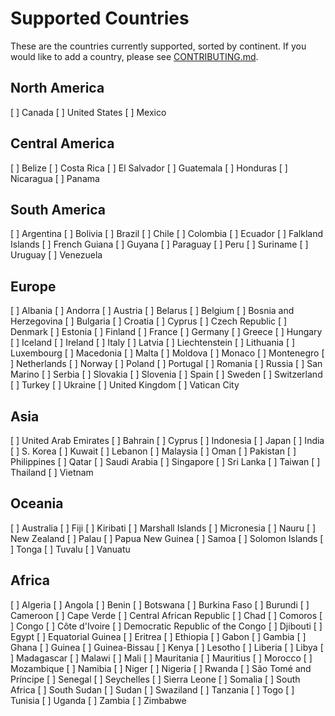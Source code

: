 # Supported Countries

These are the countries currently supported, sorted by continent. If you would like to add a country, please see [CONTRIBUTING.md](CONTRIBUTING.md).

## North America

[ ] Canada
[ ] United States
[ ] Mexico

## Central America

[ ] Belize
[ ] Costa Rica
[ ] El Salvador
[ ] Guatemala
[ ] Honduras
[ ] Nicaragua
[ ] Panama

## South America

[ ] Argentina
[ ] Bolivia
[ ] Brazil
[ ] Chile
[ ] Colombia
[ ] Ecuador
[ ] Falkland Islands
[ ] French Guiana
[ ] Guyana
[ ] Paraguay
[ ] Peru
[ ] Suriname
[ ] Uruguay
[ ] Venezuela

## Europe

[ ] Albania
[ ] Andorra
[ ] Austria
[ ] Belarus
[ ] Belgium
[ ] Bosnia and Herzegovina
[ ] Bulgaria
[ ] Croatia
[ ] Cyprus
[ ] Czech Republic
[ ] Denmark
[ ] Estonia
[ ] Finland
[ ] France
[ ] Germany
[ ] Greece
[ ] Hungary
[ ] Iceland
[ ] Ireland
[ ] Italy
[ ] Latvia
[ ] Liechtenstein
[ ] Lithuania
[ ] Luxembourg
[ ] Macedonia
[ ] Malta
[ ] Moldova
[ ] Monaco
[ ] Montenegro
[ ] Netherlands
[ ] Norway
[ ] Poland
[ ] Portugal
[ ] Romania
[ ] Russia
[ ] San Marino
[ ] Serbia
[ ] Slovakia
[ ] Slovenia
[ ] Spain
[ ] Sweden
[ ] Switzerland
[ ] Turkey
[ ] Ukraine
[ ] United Kingdom
[ ] Vatican City

## Asia

[ ] United Arab Emirates
[ ] Bahrain
[ ] Cyprus
[ ] Indonesia
[ ] Japan
[ ] India
[ ] S. Korea
[ ] Kuwait
[ ] Lebanon
[ ] Malaysia
[ ] Oman
[ ] Pakistan
[ ] Philippines
[ ] Qatar
[ ] Saudi Arabia
[ ] Singapore
[ ] Sri Lanka
[ ] Taiwan
[ ] Thailand
[ ] Vietnam

## Oceania

[ ] Australia
[ ] Fiji
[ ] Kiribati
[ ] Marshall Islands
[ ] Micronesia
[ ] Nauru
[ ] New Zealand
[ ] Palau
[ ] Papua New Guinea
[ ] Samoa
[ ] Solomon Islands
[ ] Tonga
[ ] Tuvalu
[ ] Vanuatu

## Africa

[ ] Algeria
[ ] Angola
[ ] Benin
[ ] Botswana
[ ] Burkina Faso
[ ] Burundi
[ ] Cameroon
[ ] Cape Verde
[ ] Central African Republic
[ ] Chad
[ ] Comoros
[ ] Congo
[ ] Côte d'Ivoire
[ ] Democratic Republic of the Congo
[ ] Djibouti
[ ] Egypt
[ ] Equatorial Guinea
[ ] Eritrea
[ ] Ethiopia
[ ] Gabon
[ ] Gambia
[ ] Ghana
[ ] Guinea
[ ] Guinea-Bissau
[ ] Kenya
[ ] Lesotho
[ ] Liberia
[ ] Libya
[ ] Madagascar
[ ] Malawi
[ ] Mali
[ ] Mauritania
[ ] Mauritius
[ ] Morocco
[ ] Mozambique
[ ] Namibia
[ ] Niger
[ ] Nigeria
[ ] Rwanda
[ ] São Tomé and Príncipe
[ ] Senegal
[ ] Seychelles
[ ] Sierra Leone
[ ] Somalia
[ ] South Africa
[ ] South Sudan
[ ] Sudan
[ ] Swaziland
[ ] Tanzania
[ ] Togo
[ ] Tunisia
[ ] Uganda
[ ] Zambia
[ ] Zimbabwe
